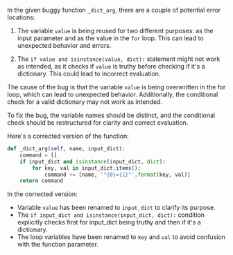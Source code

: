 In the given buggy function `_dict_arg`, there are a couple of potential error locations:

1. The variable `value` is being reused for two different purposes: as the input parameter and as the value in the `for` loop. This can lead to unexpected behavior and errors.

2. The `if value and isinstance(value, dict):` statement might not work as intended, as it checks if `value` is truthy before checking if it's a dictionary. This could lead to incorrect evaluation.

The cause of the bug is that the variable `value` is being overwritten in the for loop, which can lead to unexpected behavior. Additionally, the conditional check for a valid dictionary may not work as intended.

To fix the bug, the variable names should be distinct, and the conditional check should be restructured for clarity and correct evaluation.

Here's a corrected version of the function:

```python
def _dict_arg(self, name, input_dict):
    command = []
    if input_dict and isinstance(input_dict, dict):
        for key, val in input_dict.items():
            command += [name, '"{0}={1}"'.format(key, val)]
    return command
```

In the corrected version:
- Variable `value` has been renamed to `input_dict` to clarify its purpose.
- The `if input_dict and isinstance(input_dict, dict):` condition explicitly checks first for input_dict being truthy and then if it's a dictionary.
- The loop variables have been renamed to `key` and `val` to avoid confusion with the function parameter.
